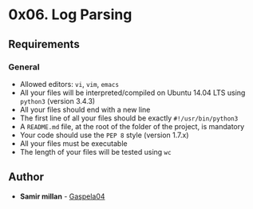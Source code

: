 <h1 class="gap">0x06. Log Parsing</h1>

<article id="description" class="gap formatted-content">
    <h2>Requirements</h2>

<h3>General</h3>

<ul>
<li>Allowed editors: <code>vi</code>, <code>vim</code>, <code>emacs</code></li>
<li>All your files will be interpreted/compiled on Ubuntu 14.04 LTS using <code>python3</code> (version 3.4.3)</li>
<li>All your files should end with a new line</li>
<li>The first line of all your files should be exactly <code>#!/usr/bin/python3</code></li>
<li>A <code>README.md</code> file, at the root of the folder of the project, is mandatory</li>
<li>Your code should use the <code>PEP 8</code> style (version 1.7.x)</li>
<li>All your files must be executable</li>
<li>The length of your files will be tested using <code>wc</code></li>
</ul>

  </article>

## Author
* **Samir millan** - [Gaspela04](https://github.com/Gaspela04)
